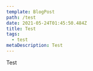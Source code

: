 ```yaml
---
template: BlogPost
path: /test
date: 2021-05-24T01:45:50.484Z
title: Test
tags:
  - test
metaDescription: Test
---
```

Test
